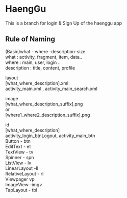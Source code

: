 # HaengGu
This is a branch for login & Sign Up of the haenggu app

## Rule of Naming
(Basic)what - where -description-size</br>
what : activity, fragment, item, data..</br>
where : main, user, login ..</br>
description : title, content, profile </br>

layout</br>
[what_where_description].xml</br>
 activity_main.xml , activity_main_search.xml</br>

image</br>
[what_where_description_suffix].png</br>
or</br>
[where1_where2_description_suffix].png</br>

id</br>
[what_where_description]</br>
activity_login_btnLogout, activity_main_btn</br>
Button - btn</br>
EditText - et</br>
TextView - tv</br>
Spinner - spn</br>
ListView - lv</br>
LinearLayout -ll</br>
RelativeLayout - rl</br>
Viewpager vp</br>
ImageView -imgv</br>
TapLayout - tbl</br>
